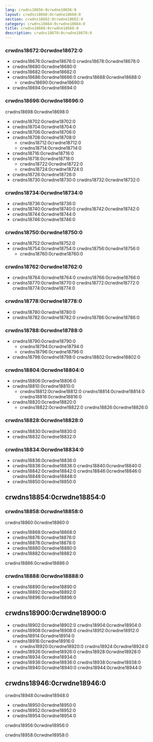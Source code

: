 ```yaml
---
lang: crwdns18656:0crwdne18656:0
layout: crwdns18660:0crwdne18660:0
section: crwdns18662:0crwdne18662:0
category: crwdns18664:0crwdne18664:0
title: crwdns18668:0crwdne18668:0
description: crwdns18670:0crwdne18670:0
---
```


### crwdns18672:0crwdne18672:0

- crwdns18676:0crwdne18676:0 crwdns18678:0crwdne18678:0
- crwdns18680:0crwdne18680:0
- crwdns18682:0crwdne18682:0
- crwdns18686:0crwdne18686:0 crwdns18688:0crwdne18688:0
     - crwdns18690:0crwdne18690:0
- crwdns18694:0crwdne18694:0


### crwdns18696:0crwdne18696:0

crwdns18698:0crwdne18698:0
- crwdns18702:0crwdne18702:0
- crwdns18704:0crwdne18704:0
- crwdns18706:0crwdne18706:0
- crwdns18708:0crwdne18708:0
   - crwdns18712:0crwdne18712:0
   - crwdns18714:0crwdne18714:0
- crwdns18716:0crwdne18716:0
- crwdns18718:0crwdne18718:0
     - crwdns18722:0crwdne18722:0
     - crwdns18724:0crwdne18724:0
- crwdns18726:0crwdne18726:0
- crwdns18730:0crwdne18730:0 crwdns18732:0crwdne18732:0


### crwdns18734:0crwdne18734:0

- crwdns18736:0crwdne18736:0
- crwdns18740:0crwdne18740:0 crwdns18742:0crwdne18742:0
- crwdns18744:0crwdne18744:0
- crwdns18746:0crwdne18746:0


### crwdns18750:0crwdne18750:0

- crwdns18752:0crwdne18752:0
- crwdns18754:0crwdne18754:0 crwdns18756:0crwdne18756:0
   - crwdns18760:0crwdne18760:0


### crwdns18762:0crwdne18762:0

- crwdns18764:0crwdne18764:0 crwdns18766:0crwdne18766:0
- crwdns18770:0crwdne18770:0 crwdns18772:0crwdne18772:0 crwdns18774:0crwdne18774:0

### crwdns18778:0crwdne18778:0

- crwdns18780:0crwdne18780:0
- crwdns18782:0crwdne18782:0 crwdns18786:0crwdne18786:0

### crwdns18788:0crwdne18788:0

- crwdns18790:0crwdne18790:0
   - crwdns18794:0crwdne18794:0
   - crwdns18796:0crwdne18796:0
- crwdns18798:0crwdne18798:0 crwdns18802:0crwdne18802:0


### crwdns18804:0crwdne18804:0

- crwdns18806:0crwdne18806:0
- crwdns18810:0crwdne18810:0
   - crwdns18812:0crwdne18812:0 crwdns18814:0crwdne18814:0 crwdns18816:0crwdne18816:0
- crwdns18820:0crwdne18820:0
   - crwdns18822:0crwdne18822:0 crwdns18826:0crwdne18826:0

### crwdns18828:0crwdne18828:0

- crwdns18830:0crwdne18830:0
- crwdns18832:0crwdne18832:0


### crwdns18834:0crwdne18834:0

- crwdns18836:0crwdne18836:0
- crwdns18838:0crwdne18838:0 crwdns18840:0crwdne18840:0
- crwdns18842:0crwdne18842:0 crwdns18846:0crwdne18846:0 crwdns18848:0crwdne18848:0
- crwdns18850:0crwdne18850:0


## crwdns18854:0crwdne18854:0

### crwdns18858:0crwdne18858:0

crwdns18860:0crwdne18860:0
- crwdns18868:0crwdne18868:0
- crwdns18876:0crwdne18876:0
- crwdns18878:0crwdne18878:0
- crwdns18880:0crwdne18880:0
- crwdns18882:0crwdne18882:0

crwdns18886:0crwdne18886:0

### crwdns18888:0crwdne18888:0

- crwdns18890:0crwdne18890:0
- crwdns18892:0crwdne18892:0
- crwdns18896:0crwdne18896:0

## crwdns18900:0crwdne18900:0

- crwdns18902:0crwdne18902:0 crwdns18904:0crwdne18904:0
- crwdns18908:0crwdne18908:0 crwdns18912:0crwdne18912:0 crwdns18914:0crwdne18914:0
- crwdns18916:0crwdne18916:0
   - crwdns18920:0crwdne18920:0 crwdns18924:0crwdne18924:0
- crwdns18926:0crwdne18926:0 crwdns18928:0crwdne18928:0
 - crwdns18934:0crwdne18934:0
 - crwdns18936:0crwdne18936:0 crwdns18938:0crwdne18938:0
- crwdns18940:0crwdne18940:0 crwdns18944:0crwdne18944:0


## crwdns18946:0crwdne18946:0

crwdns18948:0crwdne18948:0
- crwdns18950:0crwdne18950:0
- crwdns18952:0crwdne18952:0
- crwdns18954:0crwdne18954:0

crwdns18956:0crwdne18956:0

crwdns18958:0crwdne18958:0
